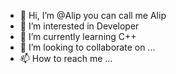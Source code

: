 - 👋 Hi, I’m @Alip you can call me Alip
- 👀 I’m interested in Developer
- 🌱 I’m currently learning C++
- 💞️ I’m looking to collaborate on ...
- 📫 How to reach me ...

